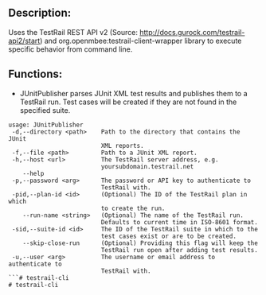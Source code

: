 ## Description:
Uses the TestRail REST API v2 (Source: http://docs.gurock.com/testrail-api2/start) and org.openmbee:testrail-client-wrapper library to execute specific behavior from command line.

## Functions:
* JUnitPublisher parses JUnit XML test results and publishes them to a TestRail run. Test cases will be created if they are not found in the specified suite.
```
usage: JUnitPublisher
 -d,--directory <path>    Path to the directory that contains the JUnit
                          XML reports.
 -f,--file <path>         Path to a JUnit XML report.
 -h,--host <url>          The TestRail server address, e.g.
                          yoursubdomain.testrail.net
    --help
 -p,--password <arg>      The password or API key to authenticate to
                          TestRail with.
 -pid,--plan-id <id>      (Optional) The ID of the TestRail plan in which
                          to create the run.
    --run-name <string>   (Optional) The name of the TestRail run.
                          Defaults to current time in ISO-8601 format.
 -sid,--suite-id <id>     The ID of the TestRail suite in which to the
                          test cases exist or are to be created.
    --skip-close-run      (Optional) Providing this flag will keep the
                          TestRail run open after adding test results.
 -u,--user <arg>          The username or email address to authenticate to
                          TestRail with.
```# testrail-cli
# testrail-cli
